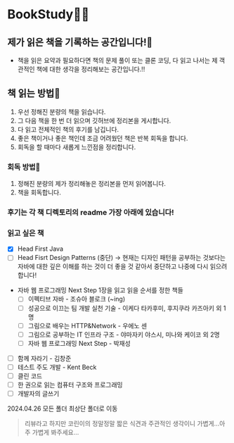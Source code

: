 # BookStudy🙋‍♂️
## 제가 읽은 책을 기록하는 공간입니다!📝
- 책을 읽은 요약과 필요하다면 책의 문제 풀이 또는 클론 코딩, 다 읽고 나서는 제 객관적인 책에 대한 생각을 정리해보는 공간입니다.!!
## 책 읽는 방법📖
1. 우선 정해진 분량의 책을 읽습니다.
2. 그 다음 책을 한 번 더 읽으며 깃허브에 정리본을 게시합니다.
3. 다 읽고 전체적인 책의 후기를 남깁니다.
4. 좋은 책이거나 좋은 책인데 조금 어려웠던 책은 반복 회독을 합니다.
5. 회독을 할 때마다 새롭게 느낀점을 정리합니다.
### 회독 방법🏃
1. 정해진 분량의 제가 정리해놓은 정리본을 먼저 읽어봅니다.
2. 책을 회독합니다.
### 후기는 각 책 디렉토리의 readme 가장 아래에 있습니다!

### 읽고 싶은 책
- [x] Head First Java
- [ ] Head Fisrt Design Patterns (중단)
  -> 현재는 디자인 패턴을 공부하는 것보다는 자바에 대한 깊은 이해를 하는 것이 더 좋을 것 같아서 중단하고 나중에 다시 읽으려합니다!
- 자바 웹 프로그래밍 Next Step 1장을 읽고 읽을 순서를 정한 책들
  - [ ] 이펙티브 자바 - 조슈아 블로크 (~ing)
  - [ ] 성공으로 이끄는 팀 개발 실천 기술 - 이케다 타카후미, 후지쿠라 카즈아키 외 1명
  - [ ] 그림으로 배우는 HTTP&Network - 우에노 센
  - [ ] 그림으로 공부하는 IT 인프라 구조 - 야마자키 야스시, 미나와 케이코 외 2명
  - [ ] 자바 웹 프로그래밍 Next Step - 박재성
- [ ] 함께 자라기 - 김창준
- [ ] 테스트 주도 개발 - Kent Beck
- [ ] 클린 코드
- [ ] 한 권으로 읽는 컴퓨터 구조와 프로그래밍
- [ ] 개발자의 글쓰기

2024.04.26 모든 폴더 최상단 폴더로 이동



> 리뷰라고 하지만 코린이의 정말정말 짧은 식견과 주관적인 생각이니 가볍게...아주 가볍게 봐주세요...
